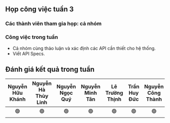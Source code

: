 ## Họp công việc tuần 3
### Các thành viên tham gia họp: cả nhóm
### Công việc trong tuần
- Cả nhóm cùng thảo luận và xác định các API cần thiết cho hệ thống.
- Viết API Specs.
## Đánh giá kết quả trong tuần
| Nguyễn Hữu Khánh | Nguyễn Hà Thùy Linh | Nguyễn Ngọc Quý | Nguyễn Minh Tân | Lê Trường Thịnh | Trần Huy Đức | Nguyễn Công Thành |
| :--------------: | :-----------------: | :-------------: | :-------------: | :-------------: | :----------: | :---------------: |
|        🟢       |         🟢          |        🟢      |      🟢         |        🟢       |      🟢     |        🟢         |
